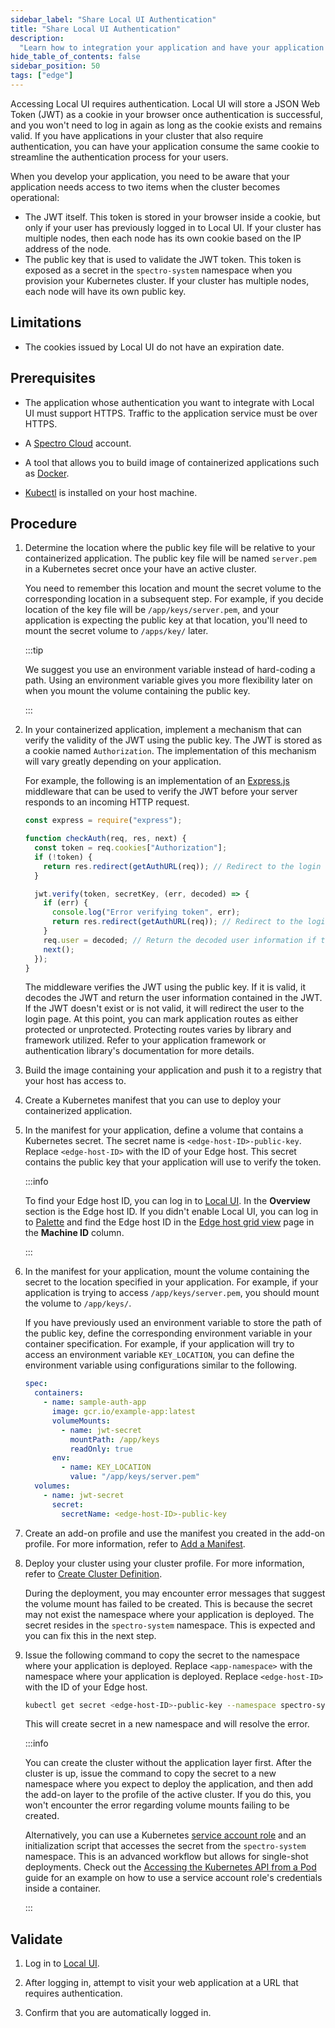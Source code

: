```yaml
---
sidebar_label: "Share Local UI Authentication"
title: "Share Local UI Authentication"
description:
  "Learn how to integration your application and have your application share Local UI's authentication token."
hide_table_of_contents: false
sidebar_position: 50
tags: ["edge"]
---
```


Accessing Local UI requires authentication. Local UI will store a JSON Web Token (JWT) as a cookie in your browser once
authentication is successful, and you won't need to log in again as long as the cookie exists and remains valid. If you
have applications in your cluster that also require authentication, you can have your application consume the same
cookie to streamline the authentication process for your users.

When you develop your application, you need to be aware that your application needs access to two items when the cluster
becomes operational:

- The JWT itself. This token is stored in your browser inside a cookie, but only if your user has previously logged in
  to Local UI. If your cluster has multiple nodes, then each node has its own cookie based on the IP address of the
  node.
- The public key that is used to validate the JWT token. This token is exposed as a secret in the `spectro-system`
  namespace when you provision your Kubernetes cluster. If your cluster has multiple nodes, each node will have its own
  public key.

## Limitations

- The cookies issued by Local UI do not have an expiration date.

## Prerequisites

- The application whose authentication you want to integrate with Local UI must support HTTPS. Traffic to the
  application service must be over HTTPS.

- A [Spectro Cloud](https://console.spectrocloud.com) account.

- A tool that allows you to build image of containerized applications such as [Docker](https://docker.io).

- [Kubectl](https://kubernetes.io/docs/reference/kubectl/) is installed on your host machine.

## Procedure

1. Determine the location where the public key file will be relative to your containerized application. The public key
   file will be named `server.pem` in a Kubernetes secret once your have an active cluster.

   You need to remember this location and mount the secret volume to the corresponding location in a subsequent step.
   For example, if you decide location of the key file will be `/app/keys/server.pem`, and your application is expecting
   the public key at that location, you'll need to mount the secret volume to `/apps/key/` later.

   :::tip

   We suggest you use an environment variable instead of hard-coding a path. Using an environment variable gives you
   more flexibility later on when you mount the volume containing the public key.

   :::

2. In your containerized application, implement a mechanism that can verify the validity of the JWT using the public
   key. The JWT is stored as a cookie named `Authorization`. The implementation of this mechanism will vary greatly
   depending on your application.

   For example, the following is an implementation of an [Express.js](https://expressjs.com/) middleware that can be
   used to verify the JWT before your server responds to an incoming HTTP request.

   ```javascript
   const express = require("express");

   function checkAuth(req, res, next) {
     const token = req.cookies["Authorization"];
     if (!token) {
       return res.redirect(getAuthURL(req)); // Redirect to the login screen if no token is detected
     }

     jwt.verify(token, secretKey, (err, decoded) => {
       if (err) {
         console.log("Error verifying token", err);
         return res.redirect(getAuthURL(req)); // Redirect to the login screen if the token is invalid
       }
       req.user = decoded; // Return the decoded user information if the token is valid
       next();
     });
   }
   ```

   The middleware verifies the JWT using the public key. If it is valid, it decodes the JWT and return the user
   information contained in the JWT. If the JWT doesn't exist or is not valid, it will redirect the user to the login
   page. At this point, you can mark application routes as either protected or unprotected. Protecting routes varies by
   library and framework utilized. Refer to your application framework or authentication library's documentation for
   more details.

3. Build the image containing your application and push it to a registry that your host has access to.

4. Create a Kubernetes manifest that you can use to deploy your containerized application.

5. In the manifest for your application, define a volume that contains a Kubernetes secret. The secret name is
   `<edge-host-ID>-public-key`. Replace `<edge-host-ID>` with the ID of your Edge host. This secret contains the public
   key that your application will use to verify the token.

   :::info

   To find your Edge host ID, you can log in to [Local UI](../host-management/access-console.md). In the **Overview**
   section is the Edge host ID. If you didn't enable Local UI, you can log in to
   [Palette](https://console.spectrocloud.com) and find the Edge host ID in the
   [Edge host grid view](../../site-deployment/edge-host-view.md) page in the **Machine ID** column.

   :::

6. In the manifest for your application, mount the volume containing the secret to the location specified in your
   application. For example, if your application is trying to access `/app/keys/server.pem`, you should mount the volume
   to `/app/keys/`.

   If you have previously used an environment variable to store the path of the public key, define the corresponding
   environment variable in your container specification. For example, if your application will try to access an
   environment variable `KEY_LOCATION`, you can define the environment variable using configurations similar to the
   following.

   ```yaml
   spec:
     containers:
       - name: sample-auth-app
         image: gcr.io/example-app:latest
         volumeMounts:
           - name: jwt-secret
             mountPath: /app/keys
             readOnly: true
         env:
           - name: KEY_LOCATION
             value: "/app/keys/server.pem"
     volumes:
       - name: jwt-secret
         secret:
           secretName: <edge-host-ID>-public-key
   ```

7. Create an add-on profile and use the manifest you created in the add-on profile. For more information, refer to
   [Add a Manifest](../../../../profiles/cluster-profiles/create-cluster-profiles/create-addon-profile/create-manifest-addon.md).

8. Deploy your cluster using your cluster profile. For more information, refer to
   [Create Cluster Definition](../../site-deployment/cluster-deployment.md).

   During the deployment, you may encounter error messages that suggest the volume mount has failed to be created. This
   is because the secret may not exist the namespace where your application is deployed. The secret resides in the
   `spectro-system` namespace. This is expected and you can fix this in the next step.

9. Issue the following command to copy the secret to the namespace where your application is deployed. Replace
   `<app-namespace>` with the namespace where your application is deployed. Replace `<edge-host-ID>` with the ID of your
   Edge host.

   ```bash
   kubectl get secret <edge-host-ID>-public-key --namespace spectro-system --output json | jq '.metadata.namespace = <app-namespace> | del(.metadata.resourceVersion, .metadata.creationTimestamp, .metadata.uid)' | kubectl apply --file -
   ```

   This will create secret in a new namespace and will resolve the error.

   :::info

   You can create the cluster without the application layer first. After the cluster is up, issue the command to copy
   the secret to a new namespace where you expect to deploy the application, and then add the add-on layer to the
   profile of the active cluster. If you do this, you won't encounter the error regarding volume mounts failing to be
   created.

   Alternatively, you can use a Kubernetes
   [service account role](https://kubernetes.io/docs/reference/access-authn-authz/rbac/#service-account-permissions) and
   an initialization script that accesses the secret from the `spectro-system` namespace. This is an advanced workflow
   but allows for single-shot deployments. Check out the
   [Accessing the Kubernetes API from a Pod](https://kubernetes.io/docs/tasks/run-application/access-api-from-pod/)
   guide for an example on how to use a service account role's credentials inside a container.

   :::

## Validate

1. Log in to [Local UI](../host-management/access-console.md).

2. After logging in, attempt to visit your web application at a URL that requires authentication.

3. Confirm that you are automatically logged in.

